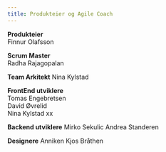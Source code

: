 ```yaml
---
title: Produkteier og Agile Coach
---
```


**Produkteier**  
Finnur Olafsson

**Scrum Master**    
Radha Rajagopalan

**Team Arkitekt**
Nina Kylstad

**FrontEnd utviklere**    
Tomas Engebretsen  
David Øvrelid  
Nina Kylstad
xx

**Backend utviklere**
Mirko Sekulic
Andrea Standeren

**Designere**
Anniken Kjos Bråthen

